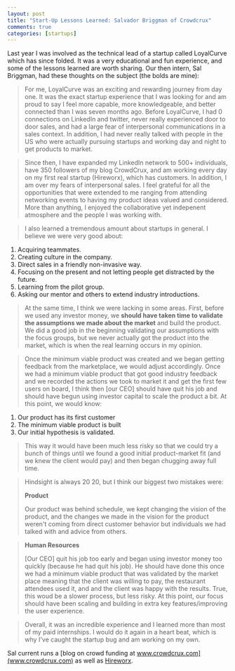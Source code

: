 ```yaml
---
layout: post
title: "Start-Up Lessons Learned: Salvador Briggman of Crowdcrux"
comments: true
categories: [startups]
---
```


Last year I was involved as the technical lead of a startup called LoyalCurve which has since folded. It was a very educational and fun experience, and some of the lessons learned are worth sharing. Our then intern, Sal Briggman, had these thoughts on the subject (the bolds are mine):

> For me, LoyalCurve was an exciting and rewarding journey from day one. It was the exact startup experience that I was looking for and am proud to say I feel more capable, more knowledgeable, and better connected than I was seven months ago. Before LoyalCurve, I had 0 connections on LinkedIn and twitter, never really experienced door to door sales, and had a large fear of interpersonal communications in a sales context. In addition, I had never really talked with people in the US who were actually pursuing startups and working day and night to get products to market.

> Since then, I have expanded my LinkedIn network to 500+ individuals, have 350 followers of my blog CrowdCrux, and am working every day on my first real startup (Hireworx), which has customers. In addition, I am over my fears of interpersonal sales. I feel grateful for all the opportunities that were extended to me ranging from attending networking events to having my product ideas valued and considered. More than anything, I enjoyed the collaborative yet indepenent atmosphere and the people I was working with.

> I also learned a tremendous amount about startups in general. I believe we were very good about:
>
1. Acquiring teammates.
2. Creating culture in the company.
3. Direct sales in a friendly non-invasive way.
4. Focusing on the present and not letting people get distracted by the future.
5. Learning from the pilot group.
6. Asking our mentor and others to extend industry introductions.

> At the same time, I think we were lacking in some areas. First, before we used any investor money, we **should have taken time to validate the assumptions we made about the market** and build the product. We did a good job in the beginning validating our assumptions with the focus groups, but we never actually got the product into the market, which is when the real learning occurs in my opinion.

> Once the minimum viable product was created and we began getting feedback from the marketplace, we would adjust accordingly. Once we had a minimum viable product that got good industry feedback and we recorded the actions we took to market it and get the first few users on board, I think then [our CEO] should have quit his job and should have begun using investor capital to scale the product a bit. At this point, we would know:
>
1. Our product has its first customer
2. The minimum viable product is built
3. Our initial hypothesis is validated.

> This way it would have been much less risky so that we could try a bunch of things until we found a good initial product-market fit (and we knew the client would pay) and then began chugging away full time.

> Hindsight is always 20 20, but I think our biggest two mistakes were:
>
> **Product**
>
> Our product was behind schedule, we kept changing the vision of the product, and the changes we made in the vision for the product weren't coming from direct customer behavior but individuals we had talked with and advice from others.

> **Human Resources**
>
> [Our CEO] quit his job too early and began using investor money too quickly (because he had quit his job). He should have done this once we had a minimum viable product that was validated by the market place meaning that the client was willing to pay, the restaurant attendees used it, and and the client was happy with the results. True, this woud be a slower process, but less risky. At this point, our focus should have been scaling and building in extra key features/improving the user experience.

> Overall, it was an incredible experience and I learned more than most of my paid internships. I would do it again in a heart beat, which is why I've caught the startup bug and am working on my own.

Sal current runs a [blog on crowd funding at www.crowdcrux.com](www.crowdcrux.com) as well as [Hireworx](Hireworx).
